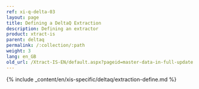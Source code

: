 ```yaml
---
ref: xi-q-delta-03
layout: page
title: Defining a DeltaQ Extraction
description: Defining an extractor
product: xtract-is
parent: deltaq
permalink: /:collection/:path
weight: 3
lang: en_GB
old_url: /Xtract-IS-EN/default.aspx?pageid=master-data-in-full-update
---
```

{% include _content/en/xis-specific/deltaq/extraction-define.md %}

